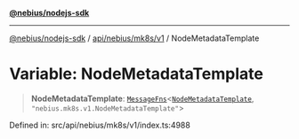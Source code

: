 [**@nebius/nodejs-sdk**](../../../../../README.md)

***

[@nebius/nodejs-sdk](../../../../../README.md) / [api/nebius/mk8s/v1](../README.md) / NodeMetadataTemplate

# Variable: NodeMetadataTemplate

> **NodeMetadataTemplate**: [`MessageFns`](../../../../../runtime/protos/core/interfaces/MessageFns.md)\<[`NodeMetadataTemplate`](../interfaces/NodeMetadataTemplate.md), `"nebius.mk8s.v1.NodeMetadataTemplate"`\>

Defined in: src/api/nebius/mk8s/v1/index.ts:4988

